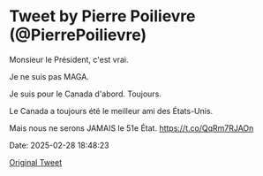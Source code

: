 # Tweet by Pierre Poilievre (@PierrePoilievre)

Monsieur le Président, c'est vrai.

Je ne suis pas MAGA. 

Je suis pour le Canada d'abord. Toujours.

Le Canada a toujours été le meilleur ami des États-Unis.

Mais nous ne serons JAMAIS le 51e État. https://t.co/QqRm7RJAOn

Date: 2025-02-28 18:48:23

[Original Tweet](https://x.com/PierrePoilievre/status/1895546607229428112)
